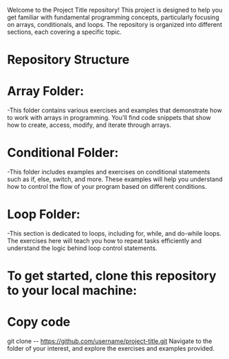 

Welcome to the Project Title repository! This project is designed to help you get familiar with fundamental programming concepts, particularly focusing on arrays, conditionals, and loops. The repository is organized into different sections, each covering a specific topic.

# Repository Structure

# Array Folder:
-This folder contains various exercises and examples that demonstrate how to work with arrays in programming. You'll find code snippets that show how to create, access, modify, and iterate through arrays.

# Conditional Folder: 
-This folder includes examples and exercises on conditional statements such as if, else, switch, and more. These examples will help you understand how to control the flow of your program based on different conditions.

# Loop Folder:
-This section is dedicated to loops, including for, while, and do-while loops. The exercises here will teach you how to repeat tasks efficiently and understand the logic behind loop control statements.


# To get started, clone this repository to your local machine:

# Copy code
git clone -- https://github.com/username/project-title.git
Navigate to the folder of your interest, and explore the exercises and examples provided.


